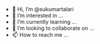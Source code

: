 - 👋 Hi, I’m @sukumartalari
- 👀 I’m interested in ...
- 🌱 I’m currently learning ...
- 💞️ I’m looking to collaborate on ...
- 📫 How to reach me ...

<!---
sukumartalari/sukumartalari is a ✨ special ✨ repository because its `README.md` (this file) appears on your GitHub profile.
You can click the Preview link to take a look at your changes.
--->

